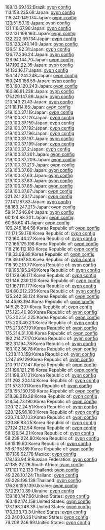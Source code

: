 189.13.69.162:Brazil: [ovpn config](vpn/189_13_69_162.ovpn)  
113.158.235.68:Japan: [ovpn config](vpn/113_158_235_68.ovpn)  
118.240.149.174:Japan: [ovpn config](vpn/118_240_149_174.ovpn)  
120.51.50.19:Japan: [ovpn config](vpn/120_51_50_19.ovpn)  
121.116.67.96:Japan: [ovpn config](vpn/121_116_67_96.ovpn)  
122.131.109.163:Japan: [ovpn config](vpn/122_131_109_163.ovpn)  
122.222.69.134:Japan: [ovpn config](vpn/122_222_69_134.ovpn)  
126.123.240.140:Japan: [ovpn config](vpn/126_123_240_140.ovpn)  
126.51.92.31:Japan: [ovpn config](vpn/126_51_92_31.ovpn)  
126.77.236.24:Japan: [ovpn config](vpn/126_77_236_24.ovpn)  
126.94.144.70:Japan: [ovpn config](vpn/126_94_144_70.ovpn)  
147.192.22.35:Japan: [ovpn config](vpn/147_192_22_35.ovpn)  
14.132.16.17:Japan: [ovpn config](vpn/14_132_16_17.ovpn)  
150.147.241.248:Japan: [ovpn config](vpn/150_147_241_248.ovpn)  
150.249.156.59:Japan: [ovpn config](vpn/150_249_156_59.ovpn)  
153.160.120.243:Japan: [ovpn config](vpn/153_160_120_243.ovpn)  
160.86.81.238:Japan: [ovpn config](vpn/160_86_81_238.ovpn)  
175.129.147.89:Japan: [ovpn config](vpn/175_129_147_89.ovpn)  
210.143.21.43:Japan: [ovpn config](vpn/210_143_21_43.ovpn)  
211.18.114.66:Japan: [ovpn config](vpn/211_18_114_66.ovpn)  
219.100.37.119:Japan: [ovpn config](vpn/219_100_37_119.ovpn)  
219.100.37.120:Japan: [ovpn config](vpn/219_100_37_120.ovpn)  
219.100.37.159:Japan: [ovpn config](vpn/219_100_37_159.ovpn)  
219.100.37.192:Japan: [ovpn config](vpn/219_100_37_192.ovpn)  
219.100.37.196:Japan: [ovpn config](vpn/219_100_37_196.ovpn)  
219.100.37.197:Japan: [ovpn config](vpn/219_100_37_197.ovpn)  
219.100.37.199:Japan: [ovpn config](vpn/219_100_37_199.ovpn)  
219.100.37.2:Japan: [ovpn config](vpn/219_100_37_2.ovpn)  
219.100.37.201:Japan: [ovpn config](vpn/219_100_37_201.ovpn)  
219.100.37.209:Japan: [ovpn config](vpn/219_100_37_209.ovpn)  
219.100.37.213:Japan: [ovpn config](vpn/219_100_37_213.ovpn)  
219.100.37.60:Japan: [ovpn config](vpn/219_100_37_60.ovpn)  
219.100.37.63:Japan: [ovpn config](vpn/219_100_37_63.ovpn)  
219.100.37.83:Japan: [ovpn config](vpn/219_100_37_83.ovpn)  
219.100.37.85:Japan: [ovpn config](vpn/219_100_37_85.ovpn)  
219.100.37.87:Japan: [ovpn config](vpn/219_100_37_87.ovpn)  
221.241.23.17:Japan: [ovpn config](vpn/221_241_23_17.ovpn)  
27.141.187.83:Japan: [ovpn config](vpn/27_141_187_83.ovpn)  
58.183.247.213:Japan: [ovpn config](vpn/58_183_247_213.ovpn)  
59.147.246.84:Japan: [ovpn config](vpn/59_147_246_84.ovpn)  
60.124.88.201:Japan: [ovpn config](vpn/60_124_88_201.ovpn)  
60.68.60.41:Japan: [ovpn config](vpn/60_68_60_41.ovpn)  
106.245.164.58:Korea Republic of: [ovpn config](vpn/106_245_164_58.ovpn)  
111.171.59.178:Korea Republic of: [ovpn config](vpn/111_171_59_178.ovpn)  
112.160.44.27:Korea Republic of: [ovpn config](vpn/112_160_44_27.ovpn)  
112.165.175.198:Korea Republic of: [ovpn config](vpn/112_165_175_198.ovpn)  
118.216.112.183:Korea Republic of: [ovpn config](vpn/118_216_112_183.ovpn)  
118.33.99.88:Korea Republic of: [ovpn config](vpn/118_33_99_88.ovpn)  
118.39.197.80:Korea Republic of: [ovpn config](vpn/118_39_197_80.ovpn)  
118.39.210.77:Korea Republic of: [ovpn config](vpn/118_39_210_77.ovpn)  
119.195.195.248:Korea Republic of: [ovpn config](vpn/119_195_195_248.ovpn)  
121.128.66.171:Korea Republic of: [ovpn config](vpn/121_128_66_171.ovpn)  
121.146.230.120:Korea Republic of: [ovpn config](vpn/121_146_230_120.ovpn)  
121.167.111.177:Korea Republic of: [ovpn config](vpn/121_167_111_177.ovpn)  
124.80.212.235:Korea Republic of: [ovpn config](vpn/124_80_212_235.ovpn)  
125.242.58.124:Korea Republic of: [ovpn config](vpn/125_242_58_124.ovpn)  
14.45.93.194:Korea Republic of: [ovpn config](vpn/14_45_93_194.ovpn)  
14.5.25.207:Korea Republic of: [ovpn config](vpn/14_5_25_207.ovpn)  
175.123.40.96:Korea Republic of: [ovpn config](vpn/175_123_40_96.ovpn)  
175.202.51.225:Korea Republic of: [ovpn config](vpn/175_202_51_225.ovpn)  
175.203.40.23:Korea Republic of: [ovpn config](vpn/175_203_40_23.ovpn)  
175.213.67.191:Korea Republic of: [ovpn config](vpn/175_213_67_191.ovpn)  
175.214.31.108:Korea Republic of: [ovpn config](vpn/175_214_31_108.ovpn)  
182.214.77.170:Korea Republic of: [ovpn config](vpn/182_214_77_170.ovpn)  
182.31.194.78:Korea Republic of: [ovpn config](vpn/182_31_194_78.ovpn)  
183.102.86.78:Korea Republic of: [ovpn config](vpn/183_102_86_78.ovpn)  
1.238.110.159:Korea Republic of: [ovpn config](vpn/1_238_110_159.ovpn)  
1.247.69.129:Korea Republic of: [ovpn config](vpn/1_247_69_129.ovpn)  
210.91.177.147:Korea Republic of: [ovpn config](vpn/210_91_177_147.ovpn)  
211.196.121.216:Korea Republic of: [ovpn config](vpn/211_196_121_216.ovpn)  
211.199.37.131:Korea Republic of: [ovpn config](vpn/211_199_37_131.ovpn)  
211.202.204.14:Korea Republic of: [ovpn config](vpn/211_202_204_14.ovpn)  
211.57.8.101:Korea Republic of: [ovpn config](vpn/211_57_8_101.ovpn)  
218.155.160.159:Korea Republic of: [ovpn config](vpn/218_155_160_159.ovpn)  
218.38.219.26:Korea Republic of: [ovpn config](vpn/218_38_219_26.ovpn)  
218.54.73.190:Korea Republic of: [ovpn config](vpn/218_54_73_190.ovpn)  
220.122.24.51:Korea Republic of: [ovpn config](vpn/220_122_24_51.ovpn)  
220.125.99.103:Korea Republic of: [ovpn config](vpn/220_125_99_103.ovpn)  
220.74.37.103:Korea Republic of: [ovpn config](vpn/220_74_37_103.ovpn)  
220.86.83.25:Korea Republic of: [ovpn config](vpn/220_86_83_25.ovpn)  
27.124.212.54:Korea Republic of: [ovpn config](vpn/27_124_212_54.ovpn)  
58.126.54.21:Korea Republic of: [ovpn config](vpn/58_126_54_21.ovpn)  
58.238.224.80:Korea Republic of: [ovpn config](vpn/58_238_224_80.ovpn)  
59.15.19.60:Korea Republic of: [ovpn config](vpn/59_15_19_60.ovpn)  
59.6.195.189:Korea Republic of: [ovpn config](vpn/59_6_195_189.ovpn)  
187.138.62.178:Mexico: [ovpn config](vpn/187_138_62_178.ovpn)  
178.163.94.9:Russian Federation: [ovpn config](vpn/178_163_94_9.ovpn)  
41.185.22.26:South Africa: [ovpn config](vpn/41_185_22_26.ovpn)  
171.101.112.133:Thailand: [ovpn config](vpn/171_101_112_133.ovpn)  
49.228.10.124:Thailand: [ovpn config](vpn/49_228_10_124.ovpn)  
49.228.198.139:Thailand: [ovpn config](vpn/49_228_198_139.ovpn)  
176.36.159.139:Ukraine: [ovpn config](vpn/176_36_159_139.ovpn)  
37.229.10.39:Ukraine: [ovpn config](vpn/37_229_10_39.ovpn)  
139.180.147.96:United States: [ovpn config](vpn/139_180_147_96.ovpn)  
163.182.174.159:United States: [ovpn config](vpn/163_182_174_159.ovpn)  
173.198.248.39:United States: [ovpn config](vpn/173_198_248_39.ovpn)  
173.233.73.3:United States: [ovpn config](vpn/173_233_73_3.ovpn)  
23.240.10.231:United States: [ovpn config](vpn/23_240_10_231.ovpn)  
76.209.246.99:United States: [ovpn config](vpn/76_209_246_99.ovpn)  

